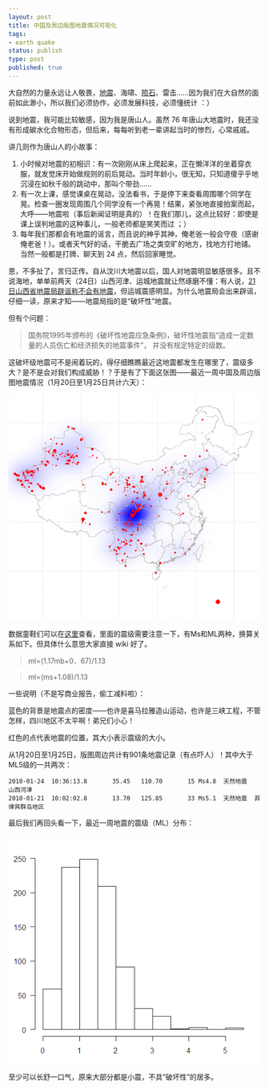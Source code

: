```yaml
--- 
layout: post
title: 中国及周边版图地震情况可视化
tags: 
- earth quake
status: publish
type: post
published: true
---
```

大自然的力量永远让人敬畏，<a href="http://en.wikipedia.org/wiki/Earth_quake" target="_blank">地震</a>、海啸、<a href="http://bjt.cos.name/2009/06/france-flight-poisson/" target="_blank">陨石</a>、雷击……因为我们在大自然的面前如此渺小，所以我们必须协作，必须发展科技，必须懂统计 ：）

说到地震，我可能比较敏感，因为我是唐山人。虽然 76 年唐山大地震时，我还没有形成碳水化合物形态，但后来，每每听到老一辈讲起当时的惨烈，心常戚戚。

讲几则作为唐山人的小故事：
<ol>
	<li>小时候对地震的初相识：有一次刚刚从床上爬起来，正在懒洋洋的坐着穿衣服，就发觉床开始做规则的前后晃动。当时年龄小，很无知，只知道傻乎乎地沉浸在如秋千般的跳动中，那叫个带劲……</li>
	<li>有一次上课，感觉课桌在晃动，没法看书，于是停下来查看周围哪个同学在晃。检查一圈发现周围几个同学没有一个再晃！结果，紧张地直接拍案而起，大呼——地震啦（事后新闻证明是真的）！在我们那儿，这点比较好：即使是课上误判地震的这种事儿，一般老师都是笑笑而过 ；）</li>
	<li>每年我们那都会有地震的谣言，而且说的神乎其神，俺老爸一般会守夜（感谢俺老爸！）。或者天气好的话，干脆去广场之类空旷的地方，找地方打地铺。当然一般都是打牌、聊天到 24 点，然后回家睡觉。</li>
</ol>
恩，不多扯了，言归正传。自从汶川大地震以后，国人对地震明显敏感很多。且不说海地，单单前两天（24日）山西河津、运城地震就让然琢磨不懂：有人说，<a href="http://blog.sina.com.cn/s/blog_5e9f35ea0100gl1w.html" target="_blank">21日山西省地震局辟谣称不会有地震</a>，但运城震感明显。为什么地震局会出来辟谣，仔细一读，原来才知——地震局指的是“破坏性”地震。

但有个问题：

>国务院1995年颁布的《破坏性地震应急条例》，破坏性地震指“造成一定数量的人员伤亡和经济损失的地震事件”，
并没有规定特定的级数。

这破坏级地震可不是闹着玩的，得仔细瞧瞧最近这地震都发生在哪里了，震级多大？是不是会对我们构成威胁！？于是有了下面这张图——最近一周中国及周边版图地震情况（1月20日至1月25日共计六天）：

![](/upload/pic/earthquake.png)

数据童鞋们可以在<a href="http://data.earthquake.cn/datashare/globeEarthquake_csn.jsp" target="_blank">这里</a>查看，里面的震级需要注意一下，有Ms和ML两种，换算关系如下。但具体什么意思大家直接 wiki 好了。

> ml=(1.17mb+0．67)/1.13

> ml=(ms+1.08)/1.13

一些说明（不是写商业报告，偷工减料啦）：

蓝色的背景是地震点的密度——也许是喜马拉雅造山运动，也许是三峡工程，不管怎样，四川地区不太平啊！弟兄们小心！

红色的点代表地震的位置，其大小表示震级的大小。

从1月20日至1月25日，版图周边共计有901条地震记录（有点吓人）！其中大于ML5级的一共两次：

    2010-01-24  10:36:13.8       35.45   110.70       15 Ms4.8  天然地震        山西河津
    2010-01-21  10:02:02.8       13.70   125.85       33 Ms5.1  天然地震  菲律宾群岛地区

最后我们再回头看一下，最近一周地震的震级（ML）分布：

![](/upload/pic/hist_earth.png)

至少可以长舒一口气，原来大部分都是小震，不具“破坏性”的居多。
